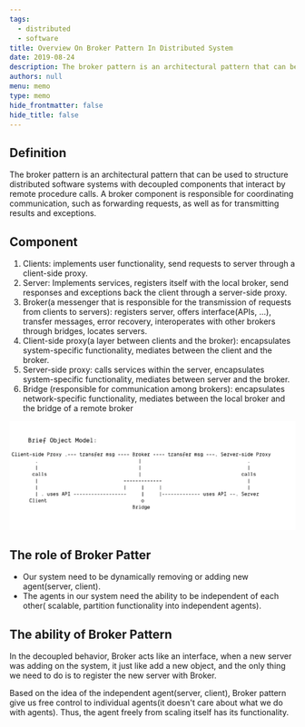 ```yaml
---
tags: 
  - distributed
  - software
title: Overview On Broker Pattern In Distributed System
date: 2019-08-24
description: The broker pattern is an architectural pattern that can be used to structure distributed software systems with decoupled components that interact by remote procedure calls...
authors: null
menu: memo
type: memo
hide_frontmatter: false
hide_title: false
---
```


## Definition
The broker pattern is an architectural pattern that can be used to structure distributed software systems with decoupled components that interact by remote procedure calls. A broker component is responsible for coordinating communication, such as forwarding requests, as well as for transmitting results and exceptions.

## Component
1. Clients: implements user functionality, send requests to server through a client-side proxy.
1. Server: Implements services, registers itself with the local broker, send responses and exceptions back the client through a server-side proxy.
1. Broker(a messenger that is responsible for the transmission of requests from clients to servers): registers server, offers interface(APIs, ...), transfer messages, error recovery, interoperates with other brokers through bridges, locates servers.
1. Client-side proxy(a layer between clients and the broker): encapsulates system-specific functionality, mediates between the client and the broker.
1. Server-side proxy: calls services within the server, encapsulates system-specific functionality, mediates between server and the broker.
1. Bridge (responsible for communication among brokers): encapsulates network-specific functionality, mediates between the local broker and the bridge of a remote broker

![](assets/overview-on-broker-pattern-in-distributed-system_e4d47aa7182bbec713b6dc4f858fb1dd_md5.webp)

## The role of Broker Patter
* Our system need to be dynamically removing or adding new agent(server, client).
* The agents in our system need the ability to be independent of each other( scalable, partition functionality into independent agents).

## The ability of Broker Pattern
In the decoupled behavior, Broker acts like an interface, when a new server was adding on the system, it just like add a new object, and the only thing we need to do is to register the new server with Broker.

Based on the idea of the independent agent(server, client), Broker pattern give us free control to individual agents(it doesn't care about what we do with agents). Thus, the agent freely from scaling itself has its functionality.
